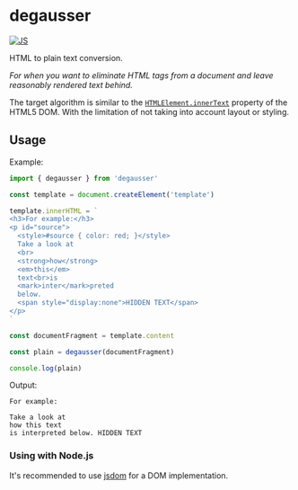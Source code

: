 # degausser

[![JS](https://github.com/flowpub/degausser/workflows/JS/badge.svg)](https://github.com/flowpub/degausser/actions?query=workflow%3AJS)

HTML to plain text conversion.

_For when you want to eliminate HTML tags from a document and leave reasonably rendered text behind._

The target algorithm is similar to the [`HTMLElement.innerText`](https://developer.mozilla.org/en-US/docs/Web/API/HTMLElement/innerText) property of the HTML5 DOM.
With the limitation of not taking into account layout or styling.

## Usage

Example:

```js
import { degausser } from 'degausser'

const template = document.createElement('template')

template.innerHTML = `
<h3>For example:</h3>
<p id="source">
  <style>#source { color: red; }</style>
  Take a look at
  <br>
  <strong>how</strong>
  <em>this</em>
  text<br>is
  <mark>inter</mark>preted
  below.
  <span style="display:none">HIDDEN TEXT</span>
</p>
`

const documentFragment = template.content

const plain = degausser(documentFragment)

console.log(plain)
```

Output:

```
For example:

Take a look at
how this text
is interpreted below. HIDDEN TEXT
```

### Using with Node.js

It's recommended to use [jsdom](https://github.com/jsdom/jsdom) for a DOM implementation.